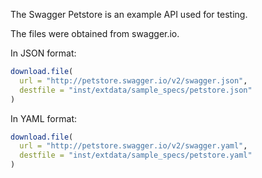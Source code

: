 The Swagger Petstore is an example API used for testing. 

The files were obtained from swagger.io.

In JSON format:

```r
download.file(
  url = "http://petstore.swagger.io/v2/swagger.json",
  destfile = "inst/extdata/sample_specs/petstore.json"
)
```

In YAML format: 

```r
download.file(
  url = "http://petstore.swagger.io/v2/swagger.yaml",
  destfile = "inst/extdata/sample_specs/petstore.yaml"
)
```

